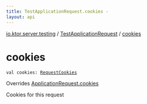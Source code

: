 ```yaml
---
title: TestApplicationRequest.cookies - 
layout: api
---
```


<div class='api-docs-breadcrumbs'><a href="../index.html">io.ktor.server.testing</a> / <a href="index.html">TestApplicationRequest</a> / <a href="./cookies.html">cookies</a></div>

# cookies

<div class="signature"><code><span class="keyword">val </span><span class="identifier">cookies</span><span class="symbol">: </span><a href="../../io.ktor.request/-request-cookies/index.html"><span class="identifier">RequestCookies</span></a></code></div>

Overrides <a href="../../io.ktor.request/-application-request/cookies.html">ApplicationRequest.cookies</a>

Cookies for this request

